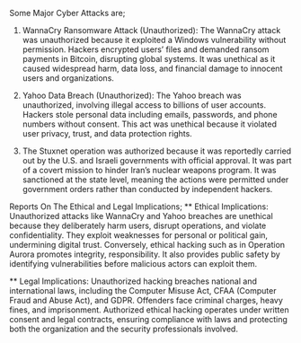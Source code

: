 Some Major Cyber Attacks are;
1) WannaCry Ransomware Attack (Unauthorized): The WannaCry attack was unauthorized because it exploited a Windows vulnerability without permission.
Hackers encrypted users’ files and demanded ransom payments in Bitcoin, disrupting global systems.
It was unethical as it caused widespread harm, data loss, and financial damage to innocent users and organizations.

2) Yahoo Data Breach (Unauthorized): The Yahoo breach was unauthorized, involving illegal access to billions of user accounts.
Hackers stole personal data including emails, passwords, and phone numbers without consent.
This act was unethical because it violated user privacy, trust, and data protection rights.

3) The Stuxnet operation was authorized because it was reportedly carried out by the U.S. and Israeli governments with official approval. 
It was part of a covert mission to hinder Iran’s nuclear weapons program.
It was sanctioned at the state level, meaning the actions were permitted under government orders rather than conducted by independent hackers.


Reports On The Ethical and Legal Implications; 
** Ethical Implications: Unauthorized attacks like WannaCry and Yahoo breaches are unethical because they deliberately harm users, disrupt operations, and violate confidentiality.
They exploit weaknesses for personal or political gain, undermining digital trust. Conversely, ethical hacking such as in Operation Aurora promotes integrity, responsibility.
It also provides public safety by identifying vulnerabilities before malicious actors can exploit them.

** Legal Implications: Unauthorized hacking breaches national and international laws, including the Computer Misuse Act, CFAA (Computer Fraud and Abuse Act), and GDPR.
Offenders face criminal charges, heavy fines, and imprisonment.
Authorized ethical hacking operates under written consent and legal contracts, ensuring compliance with laws and protecting both the organization and the security professionals involved.
